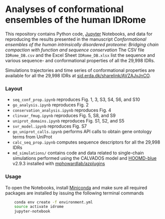 # Analyses of conformational ensembles of the human IDRome

This repository contains Python code, [Jupyter](http://jupyter.org) Notebooks, and data for reproducing the results presented in the manuscript _Conformational ensembles of the human intrinsically disordered proteome: Bridging chain compaction with function and sequence conservation_
The CSV file `IDRome_DB.csv` and the Excel Sheet `IDRome_DB.xlsx` list the sequence and various sequence- and conformational properties of all the 29,998 IDRs.

Simulations trajectories and time series of conformational properties are available for all the 29,998 IDRs at [sid.erda.dk/sharelink/AVZAJvJnCO](https://sid.erda.dk/sharelink/AVZAJvJnCO).

### Layout
- `seq_conf_prop.ipynb` reproduces Fig. 1, 3, S3, S4, S6, and S10
- `go_analysis.ipynb` reproduces Fig. 2
- `conservation_analysis.ipynb` reproduces Fig. 4
- `clinvar_fmug.ipynb` reproduces Fig. 5, S8, and S9
- `uniprot_domains.ipynb` reproduces Fig. S1, S2, and S5
- `svr_model.ipynb` reproduces Fig. S7
- `go_uniprot_calls.ipynb` performs API calls to obtain gene ontology terms from UniProt
- `calc_seq_prop.ipynb` computes sequence descriptors for all the 29,998 IDRs
- `md_simulations/` contains code and data related to single-chain simulations performed using the CALVADOS model and [HOOMD-blue](https://hoomd-blue.readthedocs.io/en/latest/) v2.9.3 installed with [mphowardlab/azplugins](https://github.com/mphowardlab/azplugins)

### Usage

To open the Notebooks, install [Miniconda](https://conda.io/miniconda.html) and make sure all required packages are installed by issuing the following terminal commands

```bash
    conda env create -f environment.yml
    source activate idrome
    jupyter-notebook
```
